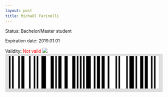 ```yaml
---
layout: post
title: Michaël Farinelli
---
```


Status: Bachelor/Master student

Expiration date: 2019.01.01

Validity: <font color="red"> Not valid</font> 
![](/members/img/Michaël_Farinelli.png)
![](/members/img/bar.png)
